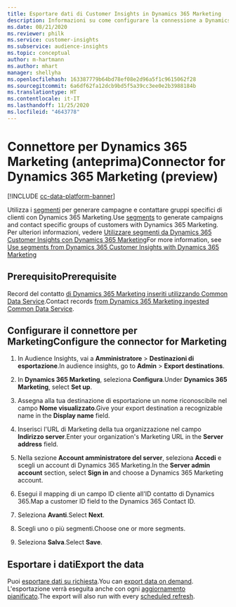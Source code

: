 ```yaml
---
title: Esportare dati di Customer Insights in Dynamics 365 Marketing
description: Informazioni su come configurare la connessione a Dynamics 365 Marketing.
ms.date: 08/21/2020
ms.reviewer: philk
ms.service: customer-insights
ms.subservice: audience-insights
ms.topic: conceptual
author: m-hartmann
ms.author: mhart
manager: shellyha
ms.openlocfilehash: 163387779b64bd78ef08e2d96a5f1c9615062f28
ms.sourcegitcommit: 6a6df62fa12dcb9bd5f5a39cc3ee0e2b3988184b
ms.translationtype: HT
ms.contentlocale: it-IT
ms.lasthandoff: 11/25/2020
ms.locfileid: "4643778"
---
```

# <a name="connector-for-dynamics-365-marketing-preview"></a><span data-ttu-id="6076d-103">Connettore per Dynamics 365 Marketing (anteprima)</span><span class="sxs-lookup"><span data-stu-id="6076d-103">Connector for Dynamics 365 Marketing (preview)</span></span>

[!INCLUDE [cc-data-platform-banner](../includes/cc-data-platform-banner.md)]

<span data-ttu-id="6076d-104">Utilizza i [segmenti](segments.md) per generare campagne e contattare gruppi specifici di clienti con Dynamics 365 Marketing.</span><span class="sxs-lookup"><span data-stu-id="6076d-104">Use [segments](segments.md) to generate campaigns and contact specific groups of customers with Dynamics 365 Marketing.</span></span> <span data-ttu-id="6076d-105">Per ulteriori informazioni, vedere [Utilizzare segmenti da Dynamics 365 Customer Insights con Dynamics 365 Marketing](https://docs.microsoft.com/dynamics365/marketing/customer-insights-segments)</span><span class="sxs-lookup"><span data-stu-id="6076d-105">For more information, see [Use segments from Dynamics 365 Customer Insights with Dynamics 365 Marketing](https://docs.microsoft.com/dynamics365/marketing/customer-insights-segments)</span></span>

## <a name="prerequisite"></a><span data-ttu-id="6076d-106">Prerequisito</span><span class="sxs-lookup"><span data-stu-id="6076d-106">Prerequisite</span></span>

<span data-ttu-id="6076d-107">Record del contatto [di Dynamics 365 Marketing inseriti utilizzando Common Data Service](connect-power-query.md).</span><span class="sxs-lookup"><span data-stu-id="6076d-107">Contact records [from Dynamics 365 Marketing ingested Common Data Service](connect-power-query.md).</span></span>

## <a name="configure-the-connector-for-marketing"></a><span data-ttu-id="6076d-108">Configurare il connettore per Marketing</span><span class="sxs-lookup"><span data-stu-id="6076d-108">Configure the connector for Marketing</span></span>

1. <span data-ttu-id="6076d-109">In Audience Insights, vai a **Amministratore** > **Destinazioni di esportazione**.</span><span class="sxs-lookup"><span data-stu-id="6076d-109">In audience insights, go to **Admin** > **Export destinations**.</span></span>

1. <span data-ttu-id="6076d-110">In **Dynamics 365 Marketing**, seleziona **Configura**.</span><span class="sxs-lookup"><span data-stu-id="6076d-110">Under **Dynamics 365 Marketing**, select **Set up**.</span></span>

1. <span data-ttu-id="6076d-111">Assegna alla tua destinazione di esportazione un nome riconoscibile nel campo **Nome visualizzato**.</span><span class="sxs-lookup"><span data-stu-id="6076d-111">Give your export destination a recognizable name in the **Display name** field.</span></span>

1. <span data-ttu-id="6076d-112">Inserisci l'URL di Marketing della tua organizzazione nel campo **Indirizzo server**.</span><span class="sxs-lookup"><span data-stu-id="6076d-112">Enter your organization's Marketing URL in the **Server address** field.</span></span>

1. <span data-ttu-id="6076d-113">Nella sezione **Account amministratore del server**, seleziona **Accedi** e scegli un account di Dynamics 365 Marketing.</span><span class="sxs-lookup"><span data-stu-id="6076d-113">In the **Server admin account** section, select **Sign in** and choose a Dynamics 365 Marketing account.</span></span>

1. <span data-ttu-id="6076d-114">Esegui il mapping di un campo ID cliente all'ID contatto di Dynamics 365.</span><span class="sxs-lookup"><span data-stu-id="6076d-114">Map a customer ID field to the Dynamics 365 Contact ID.</span></span>

1. <span data-ttu-id="6076d-115">Seleziona **Avanti**.</span><span class="sxs-lookup"><span data-stu-id="6076d-115">Select **Next**.</span></span>

1. <span data-ttu-id="6076d-116">Scegli uno o più segmenti.</span><span class="sxs-lookup"><span data-stu-id="6076d-116">Choose one or more segments.</span></span>

1. <span data-ttu-id="6076d-117">Seleziona **Salva**.</span><span class="sxs-lookup"><span data-stu-id="6076d-117">Select **Save**.</span></span>

## <a name="export-the-data"></a><span data-ttu-id="6076d-118">Esportare i dati</span><span class="sxs-lookup"><span data-stu-id="6076d-118">Export the data</span></span>

<span data-ttu-id="6076d-119">Puoi [esportare dati su richiesta](export-destinations.md).</span><span class="sxs-lookup"><span data-stu-id="6076d-119">You can [export data on demand](export-destinations.md).</span></span> <span data-ttu-id="6076d-120">L'esportazione verrà eseguita anche con ogni [aggiornamento pianificato](system.md#schedule-tab).</span><span class="sxs-lookup"><span data-stu-id="6076d-120">The export will also run with every [scheduled refresh](system.md#schedule-tab).</span></span>
